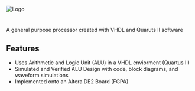 
![Logo](https://socialify.git.ci/sukesan7/General-Purpose-Processor/image?font=KoHo&name=1&owner=1&pattern=Solid&theme=Dark)


# 

A general purpose processor created with VHDL and Quaruts II software


## Features

- Uses Arithmetic and Logic Unit (ALU) in a VHDL enviorment (Quartus II)
- Simulated and Verified ALU Design with code, block diagrams, and waveform simulations
- Implemented onto an Altera DE2 Board (FGPA)


